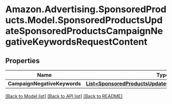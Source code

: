 # Amazon.Advertising.SponsoredProducts.Model.SponsoredProductsUpdateSponsoredProductsCampaignNegativeKeywordsRequestContent

## Properties

Name | Type | Description | Notes
------------ | ------------- | ------------- | -------------
**CampaignNegativeKeywords** | [**List&lt;SponsoredProductsUpdateCampaignNegativeKeyword&gt;**](SponsoredProductsUpdateCampaignNegativeKeyword.md) |  | 

[[Back to Model list]](../README.md#documentation-for-models) [[Back to API list]](../README.md#documentation-for-api-endpoints) [[Back to README]](../README.md)


